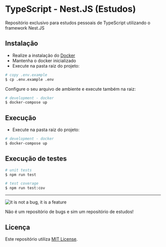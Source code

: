 # TypeScript - Nest.JS (Estudos)

Repositório exclusivo para estudos pessoais de TypeScript utilizando o framework Nest.JS

## Instalação

- Realize a instalação do [Docker](https://docs.docker.com/engine/install/)
- Mantenha o docker inicializado
- Execute na pasta raiz do projeto:
```bash
# copy .env.example
$ cp .env.example .env
```

Configure o seu arquivo de ambiente e execute também na raiz:

```bash
# development - docker
$ docker-compose up
```

## Execução

- Execute na pasta raiz do projeto:
```bash
# development - docker
$ docker-compose up
```

## Execução de testes

```bash
# unit tests
$ npm run test

# test coverage
$ npm run test:cov
```

---

![it is not a bug, it is a feature](https://media.giphy.com/media/1afuwyOsr5E8X9CuRV/giphy.gif)

Não é um repositório de bugs e sim um repositório de estudos!

## Licença

Este repositório utiliza [MIT License](https://docs.nestjs.com/support).